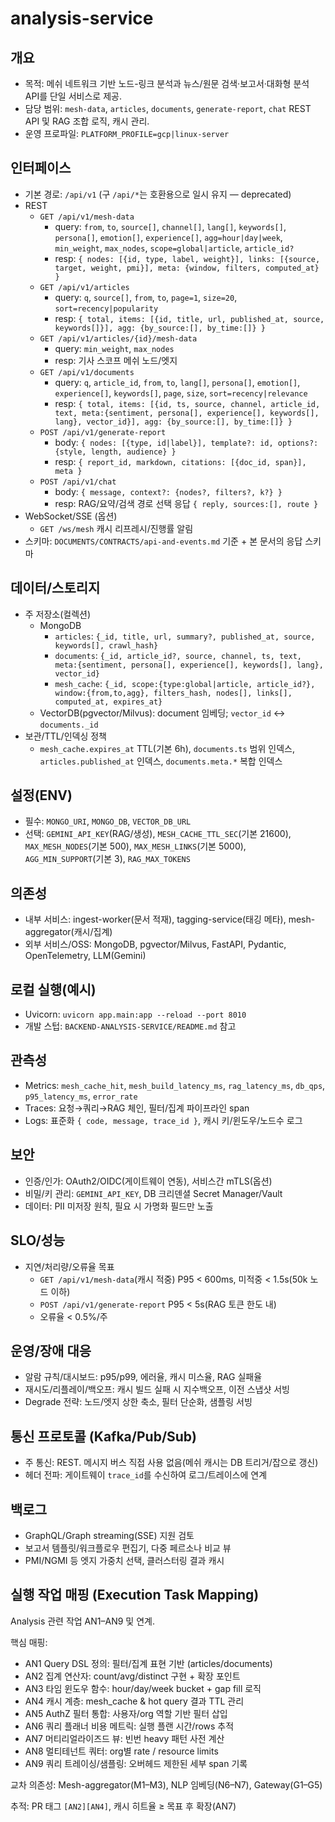 # analysis-service

## 개요
- 목적: 메쉬 네트워크 기반 노드-링크 분석과 뉴스/원문 검색·보고서·대화형 분석 API를 단일 서비스로 제공.
- 담당 범위: `mesh-data`, `articles`, `documents`, `generate-report`, `chat` REST API 및 RAG 조합 로직, 캐시 관리.
- 운영 프로파일: `PLATFORM_PROFILE=gcp|linux-server`

## 인터페이스
- 기본 경로: `/api/v1` (구 `/api/*`는 호환용으로 일시 유지 — deprecated)
- REST
  - `GET /api/v1/mesh-data`
    - query: `from`, `to`, `source[]`, `channel[]`, `lang[]`, `keywords[]`, `persona[]`, `emotion[]`, `experience[]`, `agg=hour|day|week`, `min_weight`, `max_nodes`, `scope=global|article`, `article_id?`
    - resp: `{ nodes: [{id, type, label, weight}], links: [{source, target, weight, pmi}], meta: {window, filters, computed_at} }`
  - `GET /api/v1/articles`
    - query: `q`, `source[]`, `from`, `to`, `page=1`, `size=20`, `sort=recency|popularity`
    - resp: `{ total, items: [{id, title, url, published_at, source, keywords[]}], agg: {by_source:[], by_time:[]} }`
  - `GET /api/v1/articles/{id}/mesh-data`
    - query: `min_weight`, `max_nodes`
    - resp: 기사 스코프 메쉬 노드/엣지
  - `GET /api/v1/documents`
    - query: `q`, `article_id`, `from`, `to`, `lang[]`, `persona[]`, `emotion[]`, `experience[]`, `keywords[]`, `page`, `size`, `sort=recency|relevance`
    - resp: `{ total, items: [{id, ts, source, channel, article_id, text, meta:{sentiment, persona[], experience[], keywords[], lang}, vector_id}], agg: {by_source:[], by_time:[]} }`
  - `POST /api/v1/generate-report`
    - body: `{ nodes: [{type, id|label}], template?: id, options?: {style, length, audience} }`
    - resp: `{ report_id, markdown, citations: [{doc_id, span}], meta }`
  - `POST /api/v1/chat`
    - body: `{ message, context?: {nodes?, filters?, k?} }`
    - resp: RAG/요약/검색 경로 선택 응답 `{ reply, sources:[], route }`
- WebSocket/SSE (옵션)
  - `GET /ws/mesh` 캐시 리프레시/진행률 알림
- 스키마: `DOCUMENTS/CONTRACTS/api-and-events.md` 기준 + 본 문서의 응답 스키마

## 데이터/스토리지
- 주 저장소(컬렉션)
  - MongoDB
    - `articles`: `{_id, title, url, summary?, published_at, source, keywords[], crawl_hash}`
    - `documents`: `{_id, article_id?, source, channel, ts, text, meta:{sentiment, persona[], experience[], keywords[], lang}, vector_id}`
    - `mesh_cache`: `{_id, scope:{type:global|article, article_id?}, window:{from,to,agg}, filters_hash, nodes[], links[], computed_at, expires_at}`
  - VectorDB(pgvector/Milvus): document 임베딩; `vector_id` ↔ `documents._id`
- 보관/TTL/인덱싱 정책
  - `mesh_cache.expires_at` TTL(기본 6h), `documents.ts` 범위 인덱스, `articles.published_at` 인덱스, `documents.meta.*` 복합 인덱스

## 설정(ENV)
- 필수: `MONGO_URI`, `MONGO_DB`, `VECTOR_DB_URL`
- 선택: `GEMINI_API_KEY`(RAG/생성), `MESH_CACHE_TTL_SEC`(기본 21600), `MAX_MESH_NODES`(기본 500), `MAX_MESH_LINKS`(기본 5000), `AGG_MIN_SUPPORT`(기본 3), `RAG_MAX_TOKENS`

## 의존성
- 내부 서비스: ingest-worker(문서 적재), tagging-service(태깅 메타), mesh-aggregator(캐시/집계)
- 외부 서비스/OSS: MongoDB, pgvector/Milvus, FastAPI, Pydantic, OpenTelemetry, LLM(Gemini)

## 로컬 실행(예시)
- Uvicorn: `uvicorn app.main:app --reload --port 8010`
- 개발 스텁: `BACKEND-ANALYSIS-SERVICE/README.md` 참고

## 관측성
- Metrics: `mesh_cache_hit`, `mesh_build_latency_ms`, `rag_latency_ms`, `db_qps`, `p95_latency_ms`, `error_rate`
- Traces: 요청→쿼리→RAG 체인, 필터/집계 파이프라인 span
- Logs: 표준화 `{ code, message, trace_id }`, 캐시 키/윈도우/노드수 로그

## 보안
- 인증/인가: OAuth2/OIDC(게이트웨이 연동), 서비스간 mTLS(옵션)
- 비밀/키 관리: `GEMINI_API_KEY`, DB 크리덴셜 Secret Manager/Vault
- 데이터: PII 미저장 원칙, 필요 시 가명화 필드만 노출

## SLO/성능
- 지연/처리량/오류율 목표
  - `GET /api/v1/mesh-data`(캐시 적중) P95 < 600ms, 미적중 < 1.5s(50k 노드 이하)
  - `POST /api/v1/generate-report` P95 < 5s(RAG 토큰 한도 내)
  - 오류율 < 0.5%/주

## 운영/장애 대응
- 알람 규칙/대시보드: p95/p99, 에러율, 캐시 미스율, RAG 실패율
- 재시도/리플레이/백오프: 캐시 빌드 실패 시 지수백오프, 이전 스냅샷 서빙
- Degrade 전략: 노드/엣지 상한 축소, 필터 단순화, 샘플링 서빙

## 통신 프로토콜 (Kafka/Pub/Sub)
- 주 통신: REST. 메시지 버스 직접 사용 없음(메쉬 캐시는 DB 트리거/잡으로 갱신)
- 헤더 전파: 게이트웨이 `trace_id`를 수신하여 로그/트레이스에 연계

## 백로그
- GraphQL/Graph streaming(SSE) 지원 검토
- 보고서 템플릿/워크플로우 편집기, 다중 페르소나 비교 뷰
- PMI/NGMI 등 엣지 가중치 선택, 클러스터링 결과 캐시

## 실행 작업 매핑 (Execution Task Mapping)
Analysis 관련 작업 AN1–AN9 및 연계.

핵심 매핑:
- AN1 Query DSL 정의: 필터/집계 표현 기반 (articles/documents)
- AN2 집계 연산자: count/avg/distinct 구현 + 확장 포인트
- AN3 타임 윈도우 함수: hour/day/week bucket + gap fill 로직
- AN4 캐시 계층: mesh_cache & hot query 결과 TTL 관리
- AN5 AuthZ 필터 통합: 사용자/org 역할 기반 필터 삽입
- AN6 쿼리 플래너 비용 메트릭: 실행 플랜 시간/rows 추적
- AN7 머티리얼라이즈드 뷰: 빈번 heavy 패턴 사전 계산
- AN8 멀티테넌트 쿼터: org별 rate / resource limits
- AN9 쿼리 트레이싱/샘플링: 오버헤드 제한된 세부 span 기록

교차 의존성: Mesh-aggregator(M1–M3), NLP 임베딩(N6–N7), Gateway(G1–G5)

추적: PR 태그 `[AN2][AN4]`, 캐시 히트율 ≥ 목표 후 확장(AN7)
